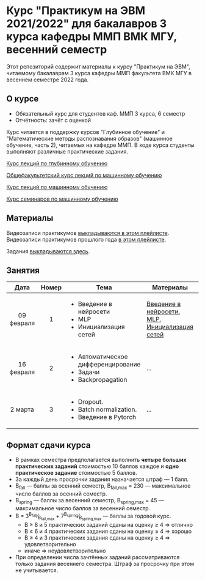# Курс "Практикум на ЭВМ 2021/2022" для бакалавров 3 курса кафедры ММП ВМК МГУ, весенний семестр

Этот репозиторий содержит материалы к курсу "Практикум на ЭВМ", читаемому бакалаврам 3 курса кафедры ММП факультета ВМК МГУ в весеннем семестре 2022 года.

## О курсе

* Обязательный курс для студентов каф. ММП 3 курса, 6 семестр
* Отчётность: зачёт с оценкой

Курс читается в поддержку курсов "Глубинное обучение" и "Математические методы распознавания образов" (машинное обучение, часть 2), читаемых на кафедре ММП. В ходе курса студенты выполняют различные практические задания.

[Курс лекций по глубинному обучению](https://github.com/Dyakonov/DL)


[Общефакультетский курс лекций по машинному обучению](https://github.com/MSU-ML-COURSE/ML-COURSE-21-22)

[Курс лекций по машинному обучению](http://www.machinelearning.ru/wiki/index.php?title=%D0%9C%D0%B0%D1%82%D0%B5%D0%BC%D0%B0%D1%82%D0%B8%D1%87%D0%B5%D1%81%D0%BA%D0%B8%D0%B5_%D0%BC%D0%B5%D1%82%D0%BE%D0%B4%D1%8B_%D1%80%D0%B0%D1%81%D0%BF%D0%BE%D0%B7%D0%BD%D0%B0%D0%B2%D0%B0%D0%BD%D0%B8%D1%8F_%D0%BE%D0%B1%D1%80%D0%B0%D0%B7%D0%BE%D0%B2_%28%D0%BA%D1%83%D1%80%D1%81_%D0%BB%D0%B5%D0%BA%D1%86%D0%B8%D0%B9%2C_%D0%92.%D0%92.%D0%9A%D0%B8%D1%82%D0%BE%D0%B2%29)

[Курс семинаров по машинному обучению](https://github.com/mmp-mmro-team/mmp_mmro_spring_2021)

## Материалы

Видеозаписи практикумов [выкладываются в этом плейлисте](https://youtube.com/playlist?list=PLVF5PzSHILHQVzBxACB3-UQr8BmhoDEIn).
Видеозаписи практикумов прошлого года [в этом плейлисте](https://www.youtube.com/playlist?list=PLVF5PzSHILHRH_HD4SzuaAz05eByyqYMl).

Задания [выкладываются здесь](https://github.com/mmp-practicum-team/mmp_practicum_spring_2022/tree/main/Tasks).


## Занятия

| Дата | Номер | Тема | Материалы | ДЗ |
| :---: | :---: | --- | --- | --- |
| 09 февраля  | 1  | <ul><li>Введение в нейросети</li><li>MLP</li><li>Инициализация сетей</li></ul> | [Введение в нейросети. MLP. Инициализация сетей](Seminars/Seminar%2001/Введение%20в%20нейросети.%20MLP.%20Инициализация%20сетей.ipynb) | ¯\\\_(ツ)\_/¯ |
| 16 февраля  | 2  | <ul><li>Автоматическое дифференцирование</li><li>Задачи</li><li>Backpropagation</li></ul> | ... | [Полносвязная нейронная сеть на numpy](Tasks/task1/lab_01.ipynb) |
| 2 марта  | 3  | <ul><li>Dropout.</li><li>Batch normalization.</li><li>Введение в Pytorch</li></ul> | ... | ... |


## Формат сдачи курса

* В рамках семестра предполагается выполнить **четыре больших практических заданий** стоимостью 10 баллов каждое и **одно практическое задание** стоимостью 5 баллов.
* За каждый день просрочки задания назначается штраф — 1 балл.
* B<sub>fall</sub> — баллы за осенний семестр, B<sub>fall,max</sub> = 230 — максимальное число баллов за осенний семестр.
* B<sub>spring</sub> — баллы за весенний семестр, B<sub>spring,max</sub> = 45 — максимальное число баллов за весенний семестр.
* B = 3<sup>B<sub>fall</sub></sup>&frasl;<sub>B<sub>fall,max</sub></sub> + 7<sup>B<sub>spring</sub></sup>&frasl;<sub>B<sub>spring,max</sub></sub> — баллы за годовой курс.
    * B ≥ 8 и 5 практических заданий сданы на оценку ≥ 4 ⇒ отлично
    * B ≥ 6 и 4 практических задания сданы на оценку ≥ 4 ⇒ хорошо
    * B ≥ 4 и 3 практических задания сданы на оценку ≥ 4 ⇒ удовлетворительно
    * иначе ⇒ неудовлетворительно
​
* При определении числа зачтённых заданий рассматриваются только задания весеннего семестра. Штраф за просрочку при этом не учитывается.
